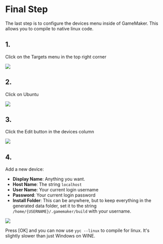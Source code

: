 # Final Step
The last step is to configure the devices menu inside of GameMaker. This allows you to compile to
native linux code.

## 1.
Click on the Targets menu in the top right corner

![](https://davecode.me/afterstudiosh1.png)

## 2.
Click on Ubuntu

![](https://davecode.me/afterstudiosh2.png)

## 3.
Click the Edit button in the devices column

![](https://davecode.me/afterstudio3.png)

## 4.
Add a new device:
- **Display Name**: Anything you want.
- **Host Name**: The string `localhost`
- **User Name**: Your current login username
- **Password**: Your current login password
- **Install Folder**: This can be anywhere, but to keep everything in the generated data folder, set it to the string `/home/{USERNAME}/.gamemaker/build` with your username.

![](https://davecode.me/afterstudio4.png)

Press \[OK] and you can now use `yyc --linux` to compile for linux. It's slightly slower than just Windows on WINE.
